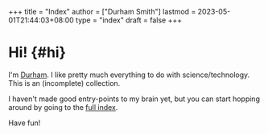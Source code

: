 +++
title = "Index"
author = ["Durham Smith"]
lastmod = 2023-05-01T21:44:03+08:00
type = "index"
draft = false
+++

# Hi! {#hi}

I'm [Durham](https://www.durhamsmith.org/). I like pretty much everything to do with science/technology. This is an (incomplete) collection. 

I haven't made good entry-points to my brain yet, but you can start hopping around by going to the [full index](/posts/).

Have fun!
